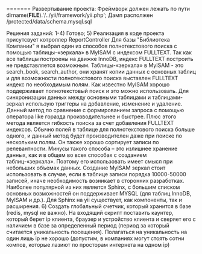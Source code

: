 =======
Развертывание проекта:
Фреймворк должен лежать по пути dirname(__FILE__).'/../yii/framework/yii.php';
Дамп располжен /protected/data/schema.mysql.sql


Решения заданий:
1-4) Готово;
5) Реализация в коде проекта присутсвует котроллер ReportController 
Для базы "Библиотека Компании" я выбрал один из способов полнотекстового поиска с помощью таблицы-«зеркала» в MyISAM с индексом FULLTEXT. Так как все таблицы построены на движке InnoDB, индекс FULLTEXT построить не представляется возможным.
Таблицы-«зеркала» в MyISAM - это search_book, search_author, они хранят копии данных с основных таблиц и для возможности полнотекстового поиска выставлен FULLTEXT индекс по необходимым полям. Как известно MyISAM хорошо поддерживает полнотекстовый поиск и это можно использовать. 
Для синхронизации данных между основными таблицами и таблицами-зеркал использую триггеры на добавление, изменение и удаление.
Данный метод по сравнение с формированием запроса с помощью оператора like  горазда производительнее и быстрее.
Плюс этого метода является гибкость поиска за счет добавления FULLTEXT индексов. Обычно полей в таблице для полнотекстового поиска больше одного, и данный метод будет производителен даже при поиске по нескольким полям. Он также хорошо сортирует записи по релевантности.
Минусы такого способа – это излишнее хранение данных, как и в общем во всех способах с созданием таблиц-«зеркала». Поэтому его использовать имеет смысл при небольших объемах данных.
Создание MyISAM зеркал стоит использовать в случае, если в таблице записи порядка 10000-50000 записей, иначе необходимость возникает в сторонних разработках. Наиболее популярной из них является Sphinx, с большим списком основных возможностей он поддерживает MYSQL (для таблиц InnoDB, MyISAM и др.). Для Sphinx на yii существует, как компоненты, так и расширения.
6) Создать глобальный счетчик, который хранится в базе (redis, mysql не важно). На входящий скрипт поставить каунтер, который берет ip клиента, браузер и устройство клиента и сверяет его с наличием в базе за определенный период (период за который считается уникальность посещения). Полагаться на уникальность на один лишь ip не хорошо (допустим, в компаниях могут стоять сотни компов, которые лазиют по просторам интернета на одном ip)
